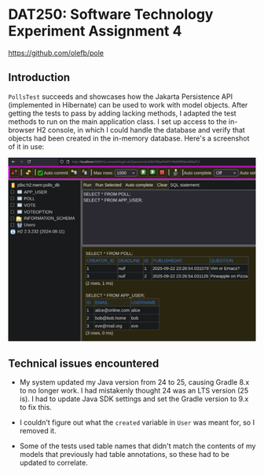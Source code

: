 # DAT250: Software Technology Experiment Assignment 4

https://github.com/olefb/pole

## Introduction

`PollsTest` succeeds and showcases how the Jakarta Persistence API (implemented in Hibernate) can be used to work with model objects. After getting the tests to pass by adding lacking methods, I adapted the test methods to run on the main application class. I set up access to the in-browser H2 console, in which I could handle the database and verify that objects had been created in the in-memory database. Here's a screenshot of it in use:

![](h2-jpa.png)

## Technical issues encountered

* My system updated my Java version from 24 to 25, causing Gradle 8.x to no longer work. I had mistakenly thought 24 was an LTS version (25 is). I had to update Java SDK settings and set the Gradle version to 9.x to fix this.

* I couldn't figure out what the `created` variable in `User` was meant for, so I removed it.

* Some of the tests used table names that didn't match the contents of my models that previously had table annotations, so these had to be updated to correlate.